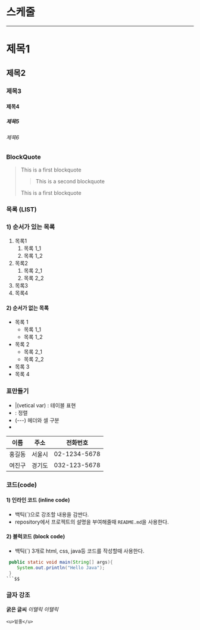 # 스케줄

---

# 제목1

## 제목2

### 제목3

#### 제목4

##### 제목5

###### 제목6

### BlockQuote

> This is a first blockquote
>
> > This is a second blockquote
>
> This is a first blockquote

### 목록 (LIST)

### 1) 순서가 있는 목록

1. 목록1
   1. 목록 1_1
   2. 목록 1_2
2. 목록2
   1. 목록 2_1
   2. 목록 2_2
3. 목록3
4. 목록4

#### 2) 순서가 없는 목록

- 목록 1
  - 목록 1_1
  - 목록 1_2
- 목록 2
  - 목록 2_1
  - 목록 2_2
- 목록 3
- 목록 4

### 표만들기

- |(vetical var) : 테이블 표현
- : 정렬
- (---) 헤더와 셀 구분
-

|  이름  |  주소  |   전화번호   |
| :----: | :----: | :----------: |
| 홍길동 | 서울시 | 02-1234-5678 |
| 여진구 | 경기도 | 032-123-5678 |

### 코드(code)

#### 1) 인라인 코드 (inline code)

- 백틱(\`)으로 강조할 내용을 감싼다.
- repository에서 프로젝트의 설명을 부여해줄때 `README.md`을 사용한다.

#### 2) 블럭코드 (block code)

- 백틱(`) 3개로 html, css, java등 코드를 작성할때 사용한다.

````java
 public static void main(String[] args){
    System.out.println("Hello Java");
 }
```$$
````

### 글자 강조

**굵은 글씨**
_이텔릭_
_이텔릭_

```취소선~~~
<u>밑줄</u>
```
